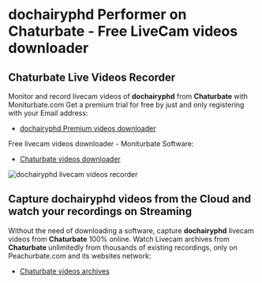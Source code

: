# dochairyphd Performer on Chaturbate - Free LiveCam videos downloader

## Chaturbate Live Videos Recorder

Monitor and record livecam videos of **dochairyphd** from **Chaturbate** with Moniturbate.com
Get a premium trial for free by just and only registering with your Email address:
* [dochairyphd Premium videos downloader](https://moniturbate.com/request-demo-licence-key.html)

Free livecam videos downloader - Moniturbate Software:
* [Chaturbate videos downloader](https://moniturbate.com/moniturbate-download-software.html)

![dochairyphd livecam videos recorder](https://peachurnet.com/templates/moniturbate-software.png)


## Capture dochairyphd videos from the Cloud and watch your recordings on Streaming

Without the need of downloading a software, capture **dochairyphd** livecam videos from **Chaturbate** 100% online.
Watch Livecam archives from **Chaturbate** unlimitedly from thousands of existing recordings, only on Peachurbate.com and its websites network:
* [Chaturbate videos archives](https://peachurnet.com/)